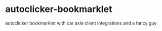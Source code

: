 # autoclicker-bookmarklet
autoclicker bookmarklet with car axle client integrations and a fancy guy
